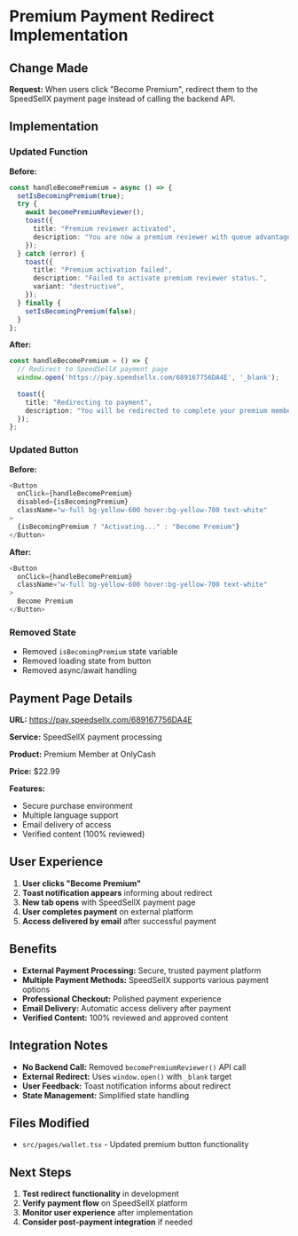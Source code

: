 # Premium Payment Redirect Implementation

## Change Made

**Request:** When users click "Become Premium", redirect them to the SpeedSellX payment page instead of calling the backend API.

## Implementation

### Updated Function

**Before:**
```typescript
const handleBecomePremium = async () => {
  setIsBecomingPremium(true);
  try {
    await becomePremiumReviewer();
    toast({
      title: "Premium reviewer activated",
      description: "You are now a premium reviewer with queue advantages!",
    });
  } catch (error) {
    toast({
      title: "Premium activation failed",
      description: "Failed to activate premium reviewer status.",
      variant: "destructive",
    });
  } finally {
    setIsBecomingPremium(false);
  }
};
```

**After:**
```typescript
const handleBecomePremium = () => {
  // Redirect to SpeedSellX payment page
  window.open('https://pay.speedsellx.com/689167756DA4E', '_blank');
  
  toast({
    title: "Redirecting to payment",
    description: "You will be redirected to complete your premium membership purchase.",
  });
};
```

### Updated Button

**Before:**
```typescript
<Button
  onClick={handleBecomePremium}
  disabled={isBecomingPremium}
  className="w-full bg-yellow-600 hover:bg-yellow-700 text-white"
>
  {isBecomingPremium ? "Activating..." : "Become Premium"}
</Button>
```

**After:**
```typescript
<Button
  onClick={handleBecomePremium}
  className="w-full bg-yellow-600 hover:bg-yellow-700 text-white"
>
  Become Premium
</Button>
```

### Removed State

- Removed `isBecomingPremium` state variable
- Removed loading state from button
- Removed async/await handling

## Payment Page Details

**URL:** https://pay.speedsellx.com/689167756DA4E

**Service:** SpeedSellX payment processing

**Product:** Premium Member at OnlyCash

**Price:** $22.99

**Features:**
- Secure purchase environment
- Multiple language support
- Email delivery of access
- Verified content (100% reviewed)

## User Experience

1. **User clicks "Become Premium"**
2. **Toast notification appears** informing about redirect
3. **New tab opens** with SpeedSellX payment page
4. **User completes payment** on external platform
5. **Access delivered by email** after successful payment

## Benefits

- **External Payment Processing:** Secure, trusted payment platform
- **Multiple Payment Methods:** SpeedSellX supports various payment options
- **Professional Checkout:** Polished payment experience
- **Email Delivery:** Automatic access delivery after payment
- **Verified Content:** 100% reviewed and approved content

## Integration Notes

- **No Backend Call:** Removed `becomePremiumReviewer()` API call
- **External Redirect:** Uses `window.open()` with `_blank` target
- **User Feedback:** Toast notification informs about redirect
- **State Management:** Simplified state handling

## Files Modified

- `src/pages/wallet.tsx` - Updated premium button functionality

## Next Steps

1. **Test redirect functionality** in development
2. **Verify payment flow** on SpeedSellX platform
3. **Monitor user experience** after implementation
4. **Consider post-payment integration** if needed 